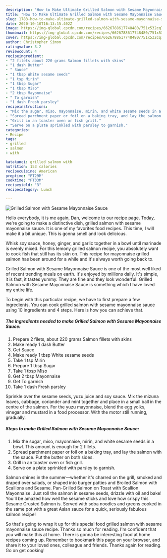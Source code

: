 ```yaml
---
description: "How to Make Ultimate Grilled Salmon with Sesame Mayonnaise Sauce"
title: "How to Make Ultimate Grilled Salmon with Sesame Mayonnaise Sauce"
slug: 1783-how-to-make-ultimate-grilled-salmon-with-sesame-mayonnaise-sauce
date: 2020-10-10T16:13:15.402Z
image: https://img-global.cpcdn.com/recipes/6626788617748480/751x532cq70/grilled-salmon-with-sesame-mayonnaise-sauce-recipe-main-photo.jpg
thumbnail: https://img-global.cpcdn.com/recipes/6626788617748480/751x532cq70/grilled-salmon-with-sesame-mayonnaise-sauce-recipe-main-photo.jpg
cover: https://img-global.cpcdn.com/recipes/6626788617748480/751x532cq70/grilled-salmon-with-sesame-mayonnaise-sauce-recipe-main-photo.jpg
author: Christopher Simon
ratingvalue: 3.2
reviewcount: 4
recipeingredient:
- "2 filets about 220 grams Salmon fillets with skins"
- "1 dash Butter"
- " Sauce"
- "1 tbsp White sesame seeds"
- "1 tsp Mirin"
- "1 tbsp Sugar"
- "1 tbsp Miso"
- "2 tbsp Mayonnaise"
- " To garnish"
- "1 dash Fresh parsley"
recipeinstructions:
- "Mix the sugar, miso, mayonnaise, mirin, and white sesame seeds in a bowl. This amount is enough for 2 fillets."
- "Spread parchment paper or foil on a baking tray, and lay the salmon with the sauce. Put the butter on both sides."
- "Grill in an toaster oven or fish grill."
- "Serve on a plate sprinkled with parsley to garnish."
categories:
- Recipe
tags:
- grilled
- salmon
- with

katakunci: grilled salmon with 
nutrition: 153 calories
recipecuisine: American
preptime: "PT29M"
cooktime: "PT33M"
recipeyield: "3"
recipecategory: Lunch

---
```



![Grilled Salmon with Sesame Mayonnaise Sauce](https://img-global.cpcdn.com/recipes/6626788617748480/751x532cq70/grilled-salmon-with-sesame-mayonnaise-sauce-recipe-main-photo.jpg)

Hello everybody, it is me again, Dan, welcome to our recipe page. Today, we're going to make a distinctive dish, grilled salmon with sesame mayonnaise sauce. It is one of my favorites food recipes. This time, I will make it a bit unique. This is gonna smell and look delicious.

Whisk soy sauce, honey, ginger, and garlic together in a bowl until marinade is evenly mixed. For this lemony grilled salmon recipe, you absolutely want to cook fish that still has its skin on. This recipe for mayonnaise grilled salmon has been around for a while and it&#39;s always worth going back to.

Grilled Salmon with Sesame Mayonnaise Sauce is one of the most well liked of recent trending meals on earth. It's enjoyed by millions daily. It's simple, it is fast, it tastes yummy. They are fine and they look wonderful. Grilled Salmon with Sesame Mayonnaise Sauce is something which I have loved my entire life.


To begin with this particular recipe, we have to first prepare a few ingredients. You can cook grilled salmon with sesame mayonnaise sauce using 10 ingredients and 4 steps. Here is how you can achieve that.

<!--inarticleads1-->

##### The ingredients needed to make Grilled Salmon with Sesame Mayonnaise Sauce:

1. Prepare 2 filets, about 220 grams Salmon fillets with skins
1. Make ready 1 dash Butter
1. Get  Sauce
1. Make ready 1 tbsp White sesame seeds
1. Take 1 tsp Mirin
1. Prepare 1 tbsp Sugar
1. Take 1 tbsp Miso
1. Get 2 tbsp Mayonnaise
1. Get  To garnish
1. Take 1 dash Fresh parsley


Sprinkle over the sesame seeds, yuzu juice and soy sauce. Mix the mizuna leaves, cabbage, coriander and mint together and place in a small ball in the centre of the salmon. For the yuzu mayonnaise, blend the egg yolks, vinegar and mustard in a food processor. With the motor still running, gradually. 

<!--inarticleads2-->

##### Steps to make Grilled Salmon with Sesame Mayonnaise Sauce:

1. Mix the sugar, miso, mayonnaise, mirin, and white sesame seeds in a bowl. This amount is enough for 2 fillets.
1. Spread parchment paper or foil on a baking tray, and lay the salmon with the sauce. Put the butter on both sides.
1. Grill in an toaster oven or fish grill.
1. Serve on a plate sprinkled with parsley to garnish.


Salmon shines in the summer—whether it&#39;s charred on the grill, smoked and draped over salads, or shaped into burger patties and Broiled Salmon with Scallions and Sesame. Pan-Grilled Salmon on Toast with Scallion Mayonnaise. Just roll the salmon in sesame seeds, drizzle with oil and bake! You&#39;ll be amazed how well the sesame sticks and love how crispy this Sesame Crusted Salmon is. Served with soba noodles and greens cooked in the same pot with a great Asian sauce for a quick, seriously fabulous salmon recipe! 

So that's going to wrap it up for this special food grilled salmon with sesame mayonnaise sauce recipe. Thanks so much for reading. I'm confident that you will make this at home. There is gonna be interesting food at home recipes coming up. Remember to bookmark this page on your browser, and share it to your loved ones, colleague and friends. Thanks again for reading. Go on get cooking!
